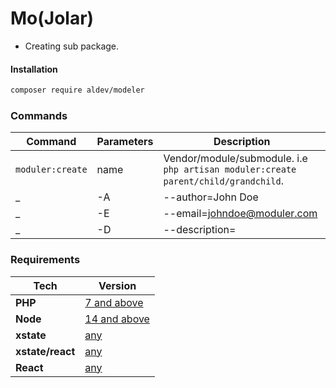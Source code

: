 # Mo(Jolar)

- Creating sub package.


#### Installation

```bash
composer require aldev/modeler
```


### Commands

**Command** | **Parameters** | **Description**
------------|----------------|----------------
`moduler:create` | name | Vendor/module/submodule. i.e `php artisan moduler:create parent/child/grandchild`.
_ | -A|--author=John Doe | Author name.
_ | -E|--email=johndoe@moduler.com | Author email address.
_ | -D|--description= | Module description/


### Requirements

**Tech** | **Version**
---------|------------
**PHP** | [7 and above](https://www.php.net/)
**Node** | [14 and above](https://nodejs.org/en/)
**xstate** | [any](https://xstate.js.org/docs/)
**xstate/react** | [any](https://xstate.js.org/docs/packages/xstate-react/#quick-start)
**React** | [any](https://reactjs.org/)


